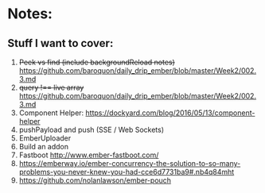 # Notes:

## Stuff I want to cover:

  1. ~~Peek vs find (include backgroundReload notes)~~ https://github.com/baroquon/daily_drip_ember/blob/master/Week2/002.3.md
  2. ~~query !== live array~~ https://github.com/baroquon/daily_drip_ember/blob/master/Week2/002.3.md
  3. Component Helper: https://dockyard.com/blog/2016/05/13/component-helper
  4. pushPayload and push (SSE / Web Sockets)
  5. EmberUploader
  6. Build an addon
  7. Fastboot http://www.ember-fastboot.com/
  8. https://emberway.io/ember-concurrency-the-solution-to-so-many-problems-you-never-knew-you-had-cce6d7731ba9#.nb4q84mht
  9. https://github.com/nolanlawson/ember-pouch
  
